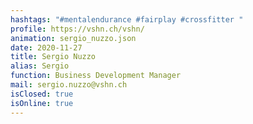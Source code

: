 ```yaml
---
hashtags: "#mentalendurance #fairplay #crossfitter "
profile: https://vshn.ch/vshn/
animation: sergio_nuzzo.json
date: 2020-11-27
title: Sergio Nuzzo
alias: Sergio
function: Business Development Manager
mail: sergio.nuzzo@vshn.ch
isClosed: true
isOnline: true
---
```

